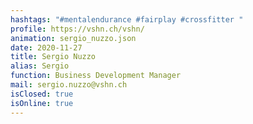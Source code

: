 ```yaml
---
hashtags: "#mentalendurance #fairplay #crossfitter "
profile: https://vshn.ch/vshn/
animation: sergio_nuzzo.json
date: 2020-11-27
title: Sergio Nuzzo
alias: Sergio
function: Business Development Manager
mail: sergio.nuzzo@vshn.ch
isClosed: true
isOnline: true
---
```

